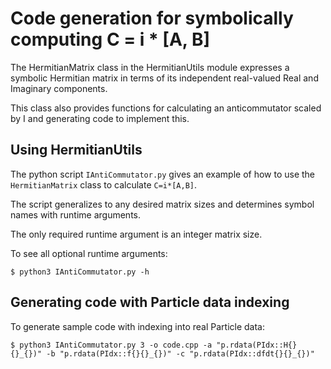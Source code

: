 # Code generation for symbolically computing C = i * [A, B]

The HermitianMatrix class in the HermitianUtils module
expresses a symbolic Hermitian matrix in terms of its
independent real-valued Real and Imaginary components.

This class also provides functions for calculating an
anticommutator scaled by I and generating code to implement this.

## Using HermitianUtils

The python script `IAntiCommutator.py` gives an example
of how to use the `HermitianMatrix` class to calculate `C=i*[A,B]`.

The script generalizes to any desired matrix sizes and
determines symbol names with runtime arguments.

The only required runtime argument is an integer matrix size.

To see all optional runtime arguments:

```
$ python3 IAntiCommutator.py -h
```

## Generating code with Particle data indexing

To generate sample code with indexing into real Particle data:

```
$ python3 IAntiCommutator.py 3 -o code.cpp -a "p.rdata(PIdx::H{}{}_{})" -b "p.rdata(PIdx::f{}{}_{})" -c "p.rdata(PIdx::dfdt{}{}_{})"
```
